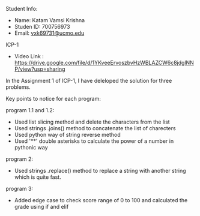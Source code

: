 Student Info:
- Name: Katam Vamsi Krishna
- Studen ID: 700756973
- Email: vxk69731@ucmo.edu

ICP-1
 - Video Link : https://drive.google.com/file/d/1YKveeErvoszbvHzWBLAZCW6c8jdglNNP/view?usp=sharing

 In the Assignment 1 of ICP-1, I have deleloped the solution for three problems.
 
 Key points to notice for each program:
 
 program 1.1 and 1.2: 
   - Used list slicing method and delete the characters from the list
   - Used strings .joins() method to concatenate the list of charecters 
   - Used python way of string reverse method
   - Used '**' double asterisks to calculate the power of a number in pythonic way

 program 2:
   - Used strings .replace() method to replace a string with another string which is quite fast.

 program 3:
   - Added edge case to check score range of 0 to 100 and calculated the grade using if and elif

